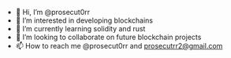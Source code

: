 - 👋 Hi, I’m @prosecut0rr
- 👀 I’m interested in developing blockchains
- 🌱 I’m currently learning solidity and rust
- 💞️ I’m looking to collaborate on future blockchain projects
- 📫 How to reach me @prosecut0rr and prosecutrr2@gmail.com

<!---
prosecut0rr/prosecut0rr is a ✨ special ✨ repository because its `README.md` (this file) appears on your GitHub profile.
You can click the Preview link to take a look at your changes.
--->
